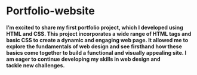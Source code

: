 # Portfolio-website
**I’m excited to share my first portfolio project, which I developed using HTML and CSS. This project incorporates a wide range of HTML tags and basic CSS to create a dynamic and engaging web page. It allowed me to explore the fundamentals of web design and see firsthand how these basics come together to build a functional and visually appealing site. I am eager to continue developing my skills in web design and tackle new challenges.**
